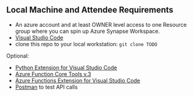  ## Local Machine and Attendee Requirements

 * An azure account and at least OWNER level access to one Resource group where you can spin up Azure Synapse Workspace.  
 * [Visual Studio Code](https://code.visualstudio.com/)
 * clone this repo to your local workstation:  `git clone TODO`

 Optional:
 * [Python Extension for Visual Studio Code](https://marketplace.visualstudio.com/items?itemName=ms-python.python)
 * [Azure Function Core Tools v.3](https://docs.microsoft.com/en-us/azure/azure-functions/functions-run-local?tabs=windows%2Ccsharp%2Cbash#v2)
 * [Azure Functions Extension for Visual Studio Code](https://marketplace.visualstudio.com/items?itemName=ms-azuretools.vscode-azurefunctions)
 * [Postman](https://www.postman.com/downloads/) to test API calls